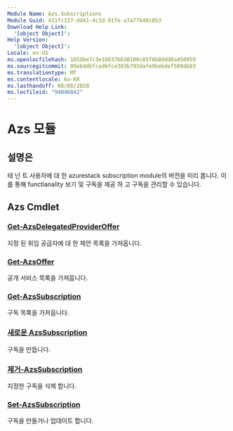 ```yaml
---
Module Name: Azs.Subscriptions
Module Guid: 431fc327-dd41-4c3d-91fe-a7a77b48c8b3
Download Help Link:
  '[object Object]': 
Help Version:
  '[object Object]': 
Locale: en-US
ms.openlocfilehash: 165dbe7c3e16037b630100c85f8b8ddd6a450959
ms.sourcegitcommit: 09eb4dbfcad6fce303b793dafe9bebdef589db03
ms.translationtype: MT
ms.contentlocale: ko-KR
ms.lasthandoff: 08/08/2020
ms.locfileid: "94046842"
---
```

# Azs 모듈
## 설명은
테 넌 트 사용자에 대 한 azurestack subscription module의 버전을 미리 봅니다. 이를 통해 functianality 보기 및 구독을 제공 하 고 구독을 관리할 수 있습니다.

## Azs Cmdlet
### [Get-AzsDelegatedProviderOffer](Get-AzsDelegatedProviderOffer.md)
지정 된 위임 공급자에 대 한 제안 목록을 가져옵니다.

### [Get-AzsOffer](Get-AzsOffer.md)
공개 서비스 목록을 가져옵니다.

### [Get-AzsSubscription](Get-AzsSubscription.md)
구독 목록을 가져옵니다.

### [새로운 AzsSubscription](New-AzsSubscription.md)
구독을 만듭니다.

### [제거-AzsSubscription](Remove-AzsSubscription.md)
지정한 구독을 삭제 합니다.

### [Set-AzsSubscription](Set-AzsSubscription.md)
구독을 만들거나 업데이트 합니다.

